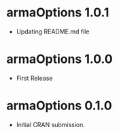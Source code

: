 # armaOptions 1.0.1

* Updating README.md file

# armaOptions 1.0.0

* First Release

# armaOptions 0.1.0

* Initial CRAN submission.
